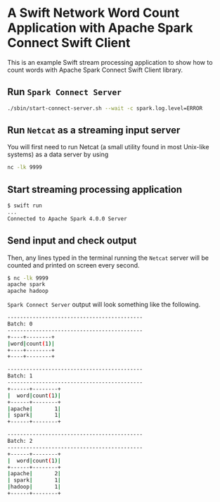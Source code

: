# A Swift Network Word Count Application with Apache Spark Connect Swift Client

This is an example Swift stream processing application to show how to count words with Apache Spark Connect Swift Client library.

## Run `Spark Connect Server`

```bash
./sbin/start-connect-server.sh --wait -c spark.log.level=ERROR
```

## Run `Netcat` as a streaming input server

You will first need to run Netcat (a small utility found in most Unix-like systems) as a data server by using

```bash
nc -lk 9999
```

## Start streaming processing application

```bash
$ swift run
...
Connected to Apache Spark 4.0.0 Server
```

## Send input and check output

Then, any lines typed in the terminal running the `Netcat` server will be counted and printed on screen every second.

```bash
$ nc -lk 9999
apache spark
apache hadoop
```

 `Spark Connect Server` output will look something like the following.

```bash
-------------------------------------------
Batch: 0
-------------------------------------------
+----+--------+
|word|count(1)|
+----+--------+
+----+--------+

-------------------------------------------
Batch: 1
-------------------------------------------
+------+--------+
|  word|count(1)|
+------+--------+
|apache|       1|
| spark|       1|
+------+--------+

-------------------------------------------
Batch: 2
-------------------------------------------
+------+--------+
|  word|count(1)|
+------+--------+
|apache|       2|
| spark|       1|
|hadoop|       1|
+------+--------+
```
